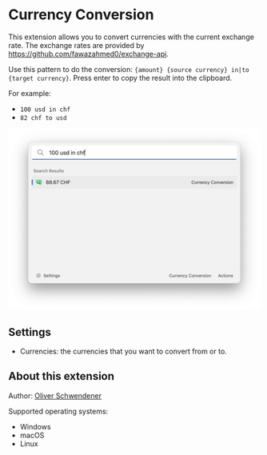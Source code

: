# Currency Conversion

This extension allows you to convert currencies with the current exchange rate. The exchange rates are provided by https://github.com/fawazahmed0/exchange-api.

Use this pattern to do the conversion: `{amount} {source currency} in|to {target currency}`. Press enter to copy the result into the clipboard.

For example:

-   `100 usd in chf`
-   `82 chf to usd`

![Example](example.png)

## Settings

-   Currencies: the currencies that you want to convert from or to.

## About this extension

Author: [Oliver Schwendener](https://github.com/oliverschwendener)

Supported operating systems:

-   Windows
-   macOS
-   Linux
